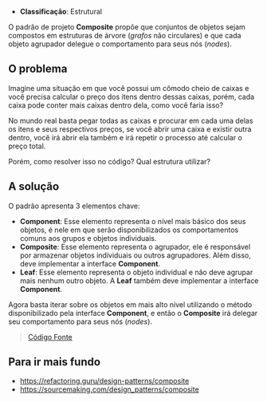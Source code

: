 - **Classificação**: Estrutural

O padrão de projeto **Composite** propõe que conjuntos de objetos sejam compostos em estruturas de árvore (*grafos* não circulares) e que cada objeto agrupador delegue o comportamento para seus nós (*nodes*).

## O problema

Imagine uma situação em que você possui um cômodo cheio de caixas e você precisa calcular o preço dos itens dentro dessas caixas, porém, cada caixa pode conter mais caixas dentro dela, como você faria isso?

No mundo real basta pegar todas as caixas e procurar em cada uma delas os itens e seus respectivos preços, se você abrir uma caixa e existir outra dentro, você irá abrir ela também e irá repetir o processo até calcular o preço total.

Porém, como resolver isso no código? Qual estrutura utilizar?

## A solução

O padrão apresenta 3 elementos chave:

- **Component**: Esse elemento representa o nível mais básico dos seus objetos, é nele em que serão disponibilizados os comportamentos comuns aos grupos e objetos individuais. 
- **Composite**: Esse elemento representa o agrupador, ele é responsável por armazenar objetos individuais ou outros agrupadores. Além disso, deve implementar a interface **Component**.
- **Leaf**: Esse elemento representa o objeto individual e não deve agrupar mais nenhum outro objeto. A **Leaf** também deve implementar a interface **Component**. 

Agora basta iterar sobre os objetos em mais alto nível utilizando o método disponibilizado pela interface **Component**, e então o **Composite** irá delegar seu comportamento para seus nós (*nodes*).

> [Código Fonte](https://github.com/gustavo-flor/design-patterns-hands-on/tree/main/src/main/java/com/github/gustavoflor/dpho/structural/composite)

## Para ir mais fundo

- <https://refactoring.guru/design-patterns/composite>
- <https://sourcemaking.com/design_patterns/composite>
